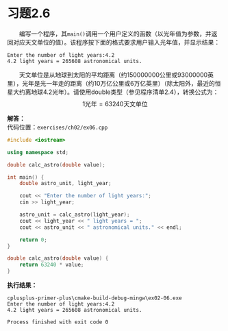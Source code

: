 # 习题2.6

&emsp;&emsp;编写一个程序，其`main()`调用一个用户定义的函数（以光年值为参数，并返回对应天文单位的值）。该程序按下面的格式要求用户输入光年值，并显示结果：
```
Enter the number of light years:4.2
4.2 light years = 265608 astronomical units.
```
&emsp;&emsp;天文单位是从地球到太阳的平均距离（约150000000公里或93000000英里），光年是光一年走的距离（约10万亿公里或6万亿英里）（除太阳外，最近的恒星大约离地球4.2光年）。请使用double类型（参见程序清单2.4），转换公式为：
$$
1 \text{光年}=63240 \text{天文单位}
$$

**解答：**  
代码位置：`exercises/ch02/ex06.cpp`
```c++
#include <iostream>

using namespace std;

double calc_astro(double value);

int main() {
    double astro_unit, light_year;

    cout << "Enter the number of light years:";
    cin >> light_year;

    astro_unit = calc_astro(light_year);
    cout << light_year << " light years = ";
    cout << astro_unit << " astronomical units." << endl;

    return 0;
}

double calc_astro(double value) {
    return 63240 * value;
}
```

**执行结果：**  
```
cplusplus-primer-plus\cmake-build-debug-mingw\ex02-06.exe
Enter the number of light years:4.2
4.2 light years = 265608 astronomical units.

Process finished with exit code 0
```